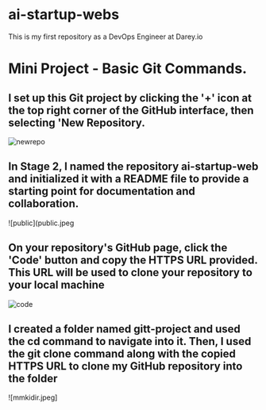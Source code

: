 # ai-startup-webs
This is my first repository as a DevOps Engineer at Darey.io

# Mini Project - Basic Git Commands.
## I set up this Git project by clicking the '+' icon at the top right corner of the GitHub interface, then selecting 'New Repository.

![newrepo](Nnewrepo.jpeg)


 ## In Stage 2, I named the repository ai-startup-web and initialized it with a README file to provide a starting point for documentation and collaboration.

 ![public](public.jpeg

## On your repository's GitHub page, click the 'Code' button and copy the HTTPS URL provided. This URL will be used to clone your repository to your local machine

![code](3code.jpeg)

## I created a folder named gitt-project and used the cd command to navigate into it. Then, I used the git clone command along with the copied HTTPS URL to clone my GitHub repository into the folder

![mmkidir.jpeg]

